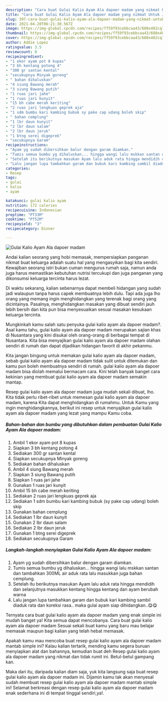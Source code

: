 ```yaml
---
description: "Cara buat Gulai Kalio Ayam Ala dapoer madam yang nikmat Untuk Jualan"
title: "Cara buat Gulai Kalio Ayam Ala dapoer madam yang nikmat Untuk Jualan"
slug: 397-cara-buat-gulai-kalio-ayam-ala-dapoer-madam-yang-nikmat-untuk-jualan
date: 2021-04-20T06:21:30.567Z
image: https://img-global.cpcdn.com/recipes/ff59f93cebbcaa43/680x482cq70/gulai-kalio-ayam-ala-dapoer-madam-foto-resep-utama.jpg
thumbnail: https://img-global.cpcdn.com/recipes/ff59f93cebbcaa43/680x482cq70/gulai-kalio-ayam-ala-dapoer-madam-foto-resep-utama.jpg
cover: https://img-global.cpcdn.com/recipes/ff59f93cebbcaa43/680x482cq70/gulai-kalio-ayam-ala-dapoer-madam-foto-resep-utama.jpg
author: Addie Lopez
ratingvalue: 3.5
reviewcount: 8
recipeingredient:
- "1 ekor ayam pot 8 kupas"
- "3 bh kentang potong 4"
- "300 gr santan kental"
- "secukupnya Minyak goreng"
- " bahan dihaluskan"
- "4 siung Bawang merah"
- "3 siung Bawang putih"
- "1 ruas jari jahe"
- "1 ruas jari kunyit"
- "15 bh cabe merah keriting"
- "2 ruas jari lengkuas geprek aja"
- "1 sdm bumbu kari kambing bubuk sy pake cap udang boleh skip"
- " bahan cemplung"
- "1 lbr daun kunyit"
- "2 lbr daun salam"
- "2 lbr daun jeruk"
- "1 btng serei digeprek"
- "secukupnya Garam"
recipeinstructions:
- "Ayam yg sudah dibersihkan balur dengan garam diamkan."
- "Tumis semua bumbu yg dihaluskan... hingga wangi lalu mskkan santan dan tambahkan 300ML air aduk rata lalu masukkan juga bahan cemplung."
- "Setelah itu berikutnya masukan Ayam lalu aduk rata hingga mendidih dan selanjutnya masukkan kentang hingga kentang dan ayam berubah warna"
- "Lalu jangan lupa tambahkan garam dan bubuk kari kambing sambil diaduk rata dan koreksi rasa.. maka gulai ayam siap dihidangkan..😋😋"
categories:
- Resep
tags:
- gulai
- kalio
- ayam

katakunci: gulai kalio ayam 
nutrition: 172 calories
recipecuisine: Indonesian
preptime: "PT33M"
cooktime: "PT52M"
recipeyield: "3"
recipecategory: Dinner

---
```



![Gulai Kalio Ayam Ala dapoer madam](https://img-global.cpcdn.com/recipes/ff59f93cebbcaa43/680x482cq70/gulai-kalio-ayam-ala-dapoer-madam-foto-resep-utama.jpg)

Andai kalian seorang yang hobi memasak, mempersiapkan panganan nikmat buat keluarga adalah suatu hal yang mengasyikan bagi kita sendiri. Kewajiban seorang istri bukan cuman mengurus rumah saja, namun anda juga harus memastikan kebutuhan nutrisi tercukupi dan juga panganan yang dikonsumsi keluarga tercinta harus lezat.

Di waktu  sekarang, kalian sebenarnya dapat membeli hidangan yang sudah jadi walaupun tanpa harus capek membuatnya lebih dulu. Tapi ada juga lho orang yang memang ingin menghidangkan yang terenak bagi orang yang dicintainya. Pasalnya, menghidangkan masakan yang dibuat sendiri jauh lebih bersih dan kita pun bisa menyesuaikan sesuai masakan kesukaan keluarga tercinta. 



Mungkinkah kamu salah satu penyuka gulai kalio ayam ala dapoer madam?. Asal kamu tahu, gulai kalio ayam ala dapoer madam merupakan sajian khas di Nusantara yang kini disukai oleh orang-orang di berbagai tempat di Nusantara. Kita bisa menyajikan gulai kalio ayam ala dapoer madam olahan sendiri di rumah dan dapat dijadikan hidangan favorit di akhir pekanmu.

Kita jangan bingung untuk memakan gulai kalio ayam ala dapoer madam, sebab gulai kalio ayam ala dapoer madam tidak sulit untuk ditemukan dan kamu pun boleh membuatnya sendiri di rumah. gulai kalio ayam ala dapoer madam bisa diolah memalui bermacam cara. Kini telah banyak banget cara kekinian yang membuat gulai kalio ayam ala dapoer madam semakin mantap.

Resep gulai kalio ayam ala dapoer madam juga mudah sekali dibuat, lho. Kita tidak perlu ribet-ribet untuk memesan gulai kalio ayam ala dapoer madam, karena Kita dapat menghidangkan di rumahmu. Untuk Kamu yang ingin menghidangkannya, berikut ini resep untuk menyajikan gulai kalio ayam ala dapoer madam yang lezat yang mampu Kamu coba.

<!--inarticleads1-->

##### Bahan-bahan dan bumbu yang dibutuhkan dalam pembuatan Gulai Kalio Ayam Ala dapoer madam:

1. Ambil 1 ekor ayam pot 8 kupas
1. Siapkan 3 bh kentang potong 4
1. Sediakan 300 gr santan kental
1. Siapkan secukupnya Minyak goreng
1. Sediakan  bahan dihaluskan
1. Ambil 4 siung Bawang merah
1. Siapkan 3 siung Bawang putih
1. Siapkan 1 ruas jari jahe
1. Gunakan 1 ruas jari kunyit
1. Ambil 15 bh cabe merah keriting
1. Sediakan 2 ruas jari lengkuas geprek aja
1. Sediakan 1 sdm bumbu kari kambing bubuk (sy pake cap udang) boleh skip
1. Gunakan  bahan cemplung
1. Sediakan 1 lbr daun kunyit
1. Gunakan 2 lbr daun salam
1. Sediakan 2 lbr daun jeruk
1. Gunakan 1 btng serei digeprek
1. Sediakan secukupnya Garam




<!--inarticleads2-->

##### Langkah-langkah menyiapkan Gulai Kalio Ayam Ala dapoer madam:

1. Ayam yg sudah dibersihkan balur dengan garam diamkan.
1. Tumis semua bumbu yg dihaluskan... hingga wangi lalu mskkan santan dan tambahkan 300ML air aduk rata lalu masukkan juga bahan cemplung.
1. Setelah itu berikutnya masukan Ayam lalu aduk rata hingga mendidih dan selanjutnya masukkan kentang hingga kentang dan ayam berubah warna
1. Lalu jangan lupa tambahkan garam dan bubuk kari kambing sambil diaduk rata dan koreksi rasa.. maka gulai ayam siap dihidangkan..😋😋




Ternyata cara buat gulai kalio ayam ala dapoer madam yang enak simple ini mudah banget ya! Kita semua dapat mencobanya. Cara buat gulai kalio ayam ala dapoer madam Sesuai sekali buat kamu yang baru mau belajar memasak maupun bagi kalian yang telah hebat memasak.

Apakah kamu mau mencoba buat resep gulai kalio ayam ala dapoer madam mantab simple ini? Kalau kalian tertarik, mending kamu segera buruan menyiapkan alat dan bahannya, kemudian buat deh Resep gulai kalio ayam ala dapoer madam yang nikmat dan tidak rumit ini. Betul-betul gampang kan. 

Maka dari itu, daripada kalian diam saja, yuk kita langsung saja buat resep gulai kalio ayam ala dapoer madam ini. Dijamin kamu tak akan menyesal sudah membuat resep gulai kalio ayam ala dapoer madam mantab simple ini! Selamat berkreasi dengan resep gulai kalio ayam ala dapoer madam enak sederhana ini di tempat tinggal sendiri,ya!.


